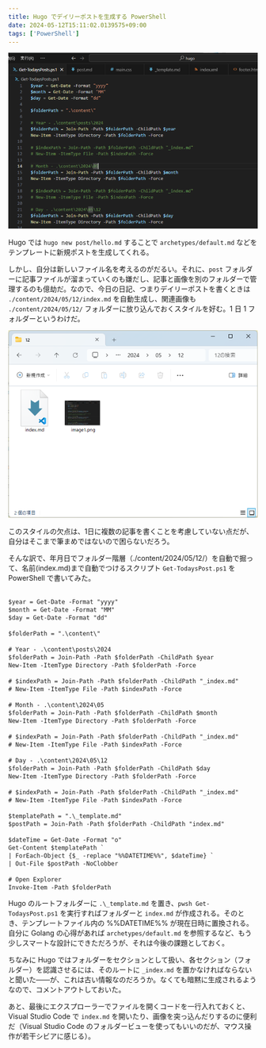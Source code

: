 ```yaml
---
title: Hugo でデイリーポストを生成する PowerShell
date: 2024-05-12T15:11:02.0139575+09:00
tags: ['PowerShell']
---
```


![Hugo でデイリーポストを生成する PowerShell](image1.png)

Hugo では `hugo new post/hello.md` することで `archetypes/default.md` などをテンプレートに新規ポストを生成してくれる。

しかし、自分は新しいファイル名を考えるのがだるい。それに、`post` フォルダーに記事ファイルが溜まっていくのも嫌だし、記事と画像を別のフォルダーで管理するのも億劫だ。なので、今日の日記、つまりデイリーポストを書くときは `./content/2024/05/12/index.md` を自動生成し、関連画像も `./content/2024/05/12/` フォルダーに放り込んでおくスタイルを好む。1 日 1 フォルダーというわけだ。

![最後にエクスプローラーでファイルを開くコードを一行入れておくと便利](image2.png)

このスタイルの欠点は、1日に複数の記事を書くことを考慮していない点だが、自分はそこまで筆まめではないので困らないだろう。

そんな訳で、年月日でフォルダー階層（./content/2024/05/12/）を自動で掘って、名前(index.md)まで自動でつけるスクリプト `Get-TodaysPost.ps1` を PowerShell で書いてみた。

```poweshell

$year = Get-Date -Format "yyyy"
$month = Get-Date -Format "MM"
$day = Get-Date -Format "dd"

$folderPath = ".\content\"

# Year - .\content\posts\2024
$folderPath = Join-Path -Path $folderPath -ChildPath $year
New-Item -ItemType Directory -Path $folderPath -Force

# $indexPath = Join-Path -Path $folderPath -ChildPath "_index.md"
# New-Item -ItemType File -Path $indexPath -Force

# Month - .\content\2024\05
$folderPath = Join-Path -Path $folderPath -ChildPath $month
New-Item -ItemType Directory -Path $folderPath -Force

# $indexPath = Join-Path -Path $folderPath -ChildPath "_index.md"
# New-Item -ItemType File -Path $indexPath -Force

# Day - .\content\2024\05\12
$folderPath = Join-Path -Path $folderPath -ChildPath $day
New-Item -ItemType Directory -Path $folderPath -Force

# $indexPath = Join-Path -Path $folderPath -ChildPath "_index.md"
# New-Item -ItemType File -Path $indexPath -Force

$templatePath = ".\_template.md"
$postPath = Join-Path -Path $folderPath -ChildPath "index.md"

$dateTime = Get-Date -Format "o"
Get-Content $templatePath `
| ForEach-Object {$_ -replace "%%DATETIME%%", $dateTime} `
| Out-File $postPath -NoClobber

# Open Explorer
Invoke-Item -Path $folderPath

```

Hugo のルートフォルダーに `.\_template.md` を置き、`pwsh Get-TodaysPost.ps1` を実行すればフォルダーと `index.md` が作成される。そのとき、テンプレートファイル内の %%DATETIME%% が現在日時に置換される。自分に Golang の心得があれば `archetypes/default.md` を参照するなど、もう少しスマートな設計にできただろうが、それは今後の課題としておく。

ちなみに Hugo ではフォルダーをセクションとして扱い、各セクション（フォルダー）を認識させるには、そのルートに `_index.md` を置かなければならないと聞いた――が、これは古い情報なのだろうか。なくても暗黙に生成されるようなので、コメントアウトしておいた。

あと、最後にエクスプローラーでファイルを開くコードを一行入れておくと、Visual Studio Code で `index.md` を開いたり、画像を突っ込んだりするのに便利だ（Visual Studio Code のフォルダービューを使ってもいいのだが、マウス操作が若干シビアに感じる）。


